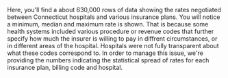 Here, you'll find a about 630,000 rows of data showing the rates negotiated between Connecticut hospitals and various insurance plans. You will notice a minimum, median and maximum rate is shown. 
That is because some health systems included various procedure or revenue codes that further specify how much the insurer is willing to pay in diffrent circumstances, or in different areas of the hospital. Hospitals were not fully transparent about what these codes correspond to. 
In order to manage this issue, we're providing the numbers indicating the statistical spread of rates for each insurance plan, billing code and hospital. 

